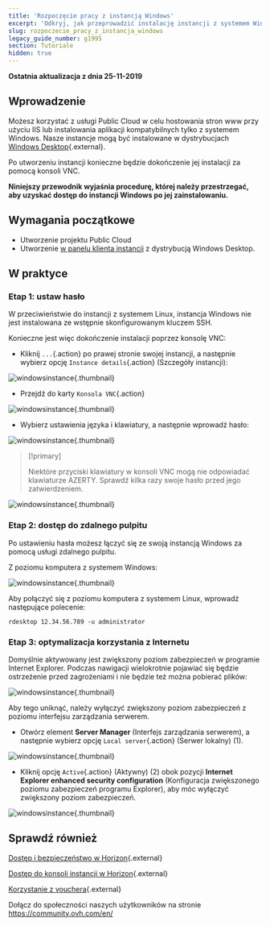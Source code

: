 ```yaml
---
title: 'Rozpoczęcie pracy z instancją Windows'
excerpt: 'Odkryj, jak przeprowadzić instalację instancji z systemem Windows i nawiązać pierwsze połączenie'
slug: rozpoczecie_pracy_z_instancja_windows
legacy_guide_number: g1995
section: Tutoriale
hidden: true
---
```


**Ostatnia aktualizacja z dnia 25-11-2019**

## Wprowadzenie

Możesz korzystać z usługi Public Cloud w celu hostowania stron www przy użyciu IIS lub instalowania aplikacji kompatybilnych tylko z systemem Windows. Nasze instancje mogą być instalowane w dystrybucjach [Windows Desktop](https://www.ovh.pl/public-cloud/prices/){.external}.

Po utworzeniu instancji konieczne będzie dokończenie jej instalacji za pomocą konsoli VNC.

**Niniejszy przewodnik wyjaśnia procedurę, której należy przestrzegać, aby uzyskać dostęp do instancji Windows po jej zainstalowaniu.**

## Wymagania początkowe

- Utworzenie projektu Public Cloud
- Utworzenie [w panelu klienta instancji](https://docs.ovh.com/pl/public-cloud/tworzenie_instancji_w_panelu_klienta_ovh/) z dystrybucją Windows Desktop.

## W praktyce

### Etap 1: ustaw hasło

W przeciwieństwie do instancji z systemem Linux, instancja Windows nie jest instalowana ze wstępnie skonfigurowanym kluczem SSH. 

Konieczne jest więc dokończenie instalacji poprzez konsolę VNC:

- Kliknij `...`{.action} po prawej stronie swojej instancji, a następnie wybierz opcję  `Instance details`{.action} (Szczegóły instancji):

![windowsinstance](images/firststepswindows1.png){.thumbnail}

- Przejdź do karty `Konsola VNC`{.action}

![windowsinstance](images/firststepswindows2.png){.thumbnail}

- Wybierz ustawienia języka i klawiatury, a następnie wprowadź hasło:

![windowsinstance](images/firststepswindows3.png){.thumbnail}

> [!primary]
>
> Niektóre przyciski klawiatury w konsoli VNC mogą nie odpowiadać klawiaturze AZERTY. Sprawdź kilka razy swoje hasło przed jego zatwierdzeniem.
>

![windowsinstance](images/firststepswindows4.png){.thumbnail}

### Etap 2: dostęp do zdalnego pulpitu

Po ustawieniu hasła możesz łączyć się ze swoją instancją Windows za pomocą usługi zdalnego pulpitu.

Z poziomu komputera z systemem Windows:

![windowsinstance](images/firststepswindows5.png){.thumbnail}

Aby połączyć się z poziomu komputera z systemem Linux, wprowadź następujące polecenie:

```
rdesktop 12.34.56.789 -u administrator
```
 
### Etap 3: optymalizacja korzystania z Internetu

Domyślnie aktywowany jest zwiększony poziom zabezpieczeń w programie Internet Explorer. Podczas nawigacji wielokrotnie pojawiać się będzie ostrzeżenie przed zagrożeniami i nie będzie też można pobierać plików:

![windowsinstance](images/firststepswindows6.png){.thumbnail}

Aby tego uniknąć, należy wyłączyć zwiększony poziom zabezpieczeń z poziomu interfejsu zarządzania serwerem.

- Otwórz element **Server Manager** (Interfejs zarządzania serwerem), a następnie wybierz opcję `Local server`{.action} (Serwer lokalny) (1).

![windowsinstance](images/firststepswindows7.png){.thumbnail}

- Kliknij opcję `Active`{.action} (Aktywny) (2) obok pozycji **Internet Explorer enhanced security configuration** (Konfiguracja zwiększonego poziomu zabezpieczeń programu Explorer), aby móc wyłączyć zwiększony poziom zabezpieczeń.

![windowsinstance](images/firststepswindows8.png){.thumbnail}

## Sprawdź również

[Dostęp i bezpieczeństwo w Horizon](https://docs.ovh.com/gb/en/public-cloud/access_and_security_in_horizon/){.external}

[Dostęp do konsoli instancji w Horizon](https://docs.ovh.com/pl/public-cloud/dostep_do_konsoli_instancji_w_interfejsie_horizon/){.external}

[Korzystanie z vouchera](https://docs.ovh.com/pl/public-cloud/korzystanie-z-vouchera//){.external}

Dołącz do społeczności naszych użytkowników na stronie <https://community.ovh.com/en/>